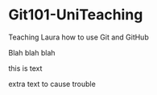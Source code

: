 # Git101-UniTeaching
Teaching Laura how to use Git and GitHub

Blah blah blah

this is text

extra text to cause trouble